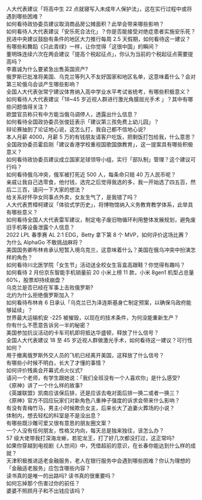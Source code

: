 人大代表建议「将高中生 22 点就寝写入未成年人保护法」，这在实行过程中或将遇到哪些困难？  
如何看待政协委员建议取消商品房公摊面积？此举会带来哪些影响？  
如何看待人大代表建议「安乐死合法化」？你是否能接受对绝症患者实施安乐死？  
民进中央建议鼓励有条件的地区大力推行每周 2.5 天假期，如何看待这一建议？  
有哪些和舞蹈《只此青绿》一样，让你觉得「这很中国」的瞬间？  
董明珠连续六次在两会建议「提高个税起征点」，你认为当前的个税起征点需要提高吗？  
李嘉诚为什么要紧急出售英国资产?  
俄罗斯已批准将美国、乌克兰等列入不友好国家和地区名单，这意味着什么？会对第三轮俄乌会谈产生哪些影响？  
全国人大代表张常宁建议体育纳入高中学业水平考试省统考，有哪些积极意义？  
如何看待人大代表建议「18~45 岁近视人群进行激光角膜屈光手术 」？其中有哪些问题值得关注？  
欧盟官员称只有中方能当俄乌调停人，透露出什么信息？  
如何看待全国政协委员张俊廷表示「建议第三孩免费上幼儿园」？  
辩论赛抽到了论证地心说，这怎么打，我自己都不信地心说?  
本人月薪 4000，月薪 5 万的有钱朋友请客户吃饭，把剩饭打包给我，什么意思？  
全国政协委员霍启刚「建议香港学校重视国歌国旗教育」，这一提案具有哪些积极意义？  
如何看待政协委员建议成立国家足球领导小组，实行「部队制」管理？这个建议可行吗？  
如何看待俄乌冲突，俄军被打死近 500 人，每条命只赔 40 万人民币呢？  
亲戚让我自己选零食，他付钱，选完之后觉得我选的多，我一开始选了四五百，然后二三百，请问一下大家的想法？  
给关系好怀孕女同事点外卖，女友生气了，是我错了吗？  
人大代表贾樟柯建议「体验式学历史」，将博物馆纳入义务教育教学体系，此举具有哪些意义？  
如何看待全国人大代表雷军建议，制定电子废旧物循环利用整体发展规划，避免废旧手机等设备泄露个人信息？  
2022 LPL 春季赛 AL 2:1 EDG，Betty 拿下第 8 个 MVP，如何评价这场比赛？  
为什么 AlphaGo 不敢挑战麻将？  
美国国务卿布林肯承认短暂入境乌克兰，这意味着什么？美国在俄乌冲突中扮演怎样的角色？  
如何看待川北医学院「女生节」活动送全校女生盲盒高跟鞋？你觉得有趣吗？  
如何看待 2 月份京东智能手机销量前 20 小米上榜 11 款，小米 8gen1 机型占总量 60%，股票却持续崩盘？  
乌克兰是否已经在军事上击败俄罗斯?  
北约为什么拒绝俄罗斯加入？  
如何看待布林肯 6 日承认「乌克兰已为泽连斯基身亡制定预案，以确保乌政府能够延续」？  
世界最大运输机安 -225 被摧毁，以现在的技术条件，为何没能重新生产？  
你有什么不愿意告诉另一半的秘密？  
美国参加抗议活动的卡车司机即将抵达华盛顿，释放了什么信号？  
全国人大代表建议 18 至 45 岁近视人群做激光手术，如何看待这一建议？可行性如何？  
用于撤离俄罗斯外交人员的飞机已经离开美国，这释放了什么信号？  
有哪些小时候不明白，长大了才懂的事情？  
如何评价残奥会开幕式点火仪式?  
请问一个老师，有学生跟她说：「我们全班没有一个人喜欢你」是什么感受?  
《原神》讲了一个什么样的故事?  
《英雄联盟》凯南应该保后排，还是应该去电对面后排一换二或者一换三？  
《原神》官方不回应玩家们对新角色八重神子强度的诉求会带来什么影响？  
有没有青梅竹马，男主小时候欺负女主，后来长大了追妻火葬场的小说？  
体制内，想去轻松的科室是不是没出息？  
有哪些既沙雕可爱又很有意思的朋友圈文案？  
一个人没有任何朋友，性格又内向，每天总是独来独往，该怎么办？  
57 级大佬带我打深海龙蜥，若驼龙王，打了好几次都没打过，这正常吗?  
如果你穿越到电视剧《人世间》中，凭借超前的意识，在长春你能达到什么样的成就？  
天津积极推进适老金融服务，老人在银行服务中会遇到哪些困难？你认为理想的「金融适老服务」应包含哪些内容？  
读书真的是唯一的出路吗? 读书真的很重要吗？  
如何忘掉那个伤害过你的前任？  
婆婆不照顾月子和不出钱应该吗？  
